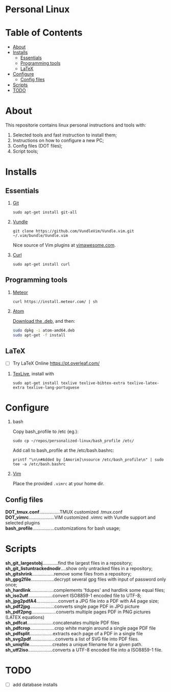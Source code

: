 # Personal Linux

# Table of Contents
- [About](#about)
- [Installs](#installs)
   - [Essentials](#essentials)
   - [Programming tools](#programming-tools)
   - [LaTeX](#latex)
- [Configure](#configure)
   - [Config files](#config-files)
- [Scripts](#scripts)
- [TODO](#todo)

# About

This repositorie contains linux personal instructions and tools with:

1. Selected tools and fast instruction to install them;
1. Instructions on how to configure a new PC;
1. Config files (DOT files);
1. Script tools;

# Installs
## Essentials 

1.  [Git]

    `sudo apt-get install git-all`

1.  [Vundle]

    `git clone https://github.com/VundleVim/Vundle.vim.git ~/.vim/bundle/Vundle.vim`

    Nice source of Vim plugins at [vimawesome.com](https://vimawesome.com/).
    
1.  [Curl]

    `sudo apt-get install curl`
    

## Programming tools

1.  [Meteor]

    `curl https://install.meteor.com/ | sh` 
    
1.  [Atom]

    [Download the .deb](https://atom.io/download/deb), and then:

    ```bash
    sudo dpkg -i atom-amd64.deb
    sudo apt-get -f install
    ```
## LaTeX 

* [ ] Try LaTeX Online https://pt.overleaf.com/

1. [TexLive], install with

   `sudo apt-get install texlive texlive-bibtex-extra texlive-latex-extra texlive-lang-portuguese`

# Configure

1. bash

   Copy bash_profile to /etc (eg.):
   
   `sudo cp ~/repos/personalized-linux/bash_profile /etc/`
   
   Add call to bash_profile at the /etc/bash.bashrc:
   
   `printf "\n\n#Added by [Amorim]\nsource /etc/bash_profile\n" | sudo tee -a /etc/bash.bashrc`

2. [Vim] 

   Place the provided `.vimrc` at your home dir.

## Config files

**DOT_tmux.conf**................TMUX customized .tmux.conf</br>
**DOT_vimrc**....................VIM customized .vimrc with Vundle support and selected plugins</br>
**bash_profile**.................customizations for bash usage;</br>


# Scripts
**sh_git_largestobj**............find the largest files in a repository;</br>
**sh_git_listuntrackednodir**....show only untracked files in a repository;</br>
**sh_gitshrink**.................remove some files from a repository;</br>
**sh_gpg2file**..................decrypt several gpg files with input of password only once;</br>
**sh_hardlink**..................complements 'fdupes' and hardlink some equal files;</br>
**sh_iso2utf**...................convert ISO8859-1 encoded file to UTF-8;</br>
**sh_jpg2pdfA4**.................convert a JPG file into a PDF with A4 page size;</br>
**sh_pdf2jpg**...................converts single page PDF in JPG picture</br>
**sh_pdf2png**...................converts multiple pages PDF in PNG pictures (LATEX equations)</br>
**sh_pdfcat**....................concatenates multiple PDF files</br>
**sh_pdfcrop**...................crop white margin around a single page PDF file</br>
**sh_pdfsplit**..................extracts each page of a PDF in a single file</br>
**sh_svg2pdf**...................converts a list of SVG file into PDF files.</br>
**sh_uniqfile**..................creates a unique filename for a given path.</br>
**sh_utf2iso**...................converts a UTF-8 encoded file into a ISO8859-1 file.</br>

# TODO

* [ ] add database installs

[Vundle]:http://github.com/VundleVim/Vundle.vim
[Vim]:http://www.vim.org
[Git]:http://git-scm.com
[TexLive]:https://www.tug.org/texlive/
[Curl]:https://curl.haxx.se/
[Meteor]:https://www.meteor.com/
[Atom]:https://atom.io/
